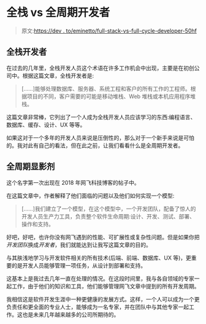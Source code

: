 # 全栈 vs 全周期开发者

> 原文:[https://dev . to/eminetto/full-stack-vs-full-cycle-developer-50hf](https://dev.to/eminetto/full-stack-vs-full-cycle-developer-50hf)

## [](#full-stack-developer)全栈开发者

在过去的几年里，全栈开发人员这个术语在许多工作机会中出现，主要是在初创公司中。根据这篇文章，全栈开发者是:

> [……]能够处理数据库、服务器、系统工程和客户的所有工作的工程师。根据项目的不同，客户需要的可能是移动堆栈、Web 堆栈或本机应用程序堆栈。

这篇文章非常棒，它列出了一个人成为全栈开发人员应该学习的东西:编程语言、数据库、缓存、设计、UX 等等。

如果这对于一个多年的开发人员来说是压倒性的，那么对于一个新手来说是可怕的。我对此有自己的看法，但在此之前，让我们看看什么是全周期开发者。

## [](#full-cycle-developer)全周期显影剂

这个名字第一次出现在 2018 年网飞科技博客的帖子中。

在这篇文章中，作者解释了他们面临的问题以及他们如何实现一个模型:

> [……]我们建立了一个模型，在这个模型中，一个开发团队，配备了惊人的开发人员生产力工具，负责整个软件生命周期:设计、开发、测试、部署、操作和支持。

好吧，好吧，也许你没有网飞遇到的性能、可扩展性或复杂性问题。但是如果你把*开发团队*换成*开发者*，我们就能达到让我写这篇文章的目的。

与其肤浅地学习与开发软件相关的所有技术(后端、前端、数据库、UX 等)，更重要的是开发人员能够管理一项任务，从设计到部署和支持。

这基本上是我过去几年一直在处理的情况。在这段时间里，我与各自领域的专家一起工作，由于他们的知识和工具，他们能够管理网飞文章中提到的所有开发周期。

我相信这是软件开发生涯中一种更健康的发展方式。这样，一个人可以成为一个更负责任和更全面的专业人士，能够成为一名专家，并在团队中与其他专家一起工作。这也是未来几年越来越多的公司所期待的。